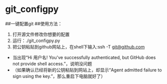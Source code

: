 # git_configpy
##一键配置git
##使用方法：

1. 打开源文件修改你想要的配置
2. 运行：./git_configpy.py
3. 把公钥粘贴到github网站上，在shell下输入:ssh -T git@github.com
- 当出现“Hi 用户名! You've successfully authenticated, but GitHub does not provide shell access.”，说明没问题
- （如果确认已经将新的公钥粘贴到网站上，却显示“Agent admitted failure to sign using the key.”，那么重启下电脑就好了）
